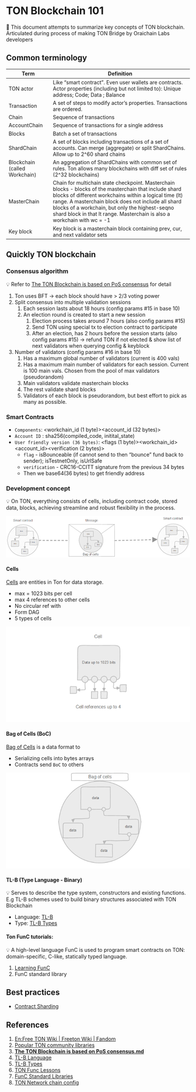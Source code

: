 # TON Blockchain 101

🎯 This document attempts to summarize key concepts of TON blockchain. Articulated during process of making TON Bridge by Oraichain Labs developers

## Common terminology

| Term                          | Definition                                                                                                                                                                                                                                                                                                                                            |
| ----------------------------- | ----------------------------------------------------------------------------------------------------------------------------------------------------------------------------------------------------------------------------------------------------------------------------------------------------------------------------------------------------- |
| TON actor                     | Like “smart contract”. Even user wallets are contracts. Actor properties (including but not limited to): Unique address; Code; Data ; Balance                                                                                                                                                                                                         |
| Transaction                   | A set of steps to modify actor’s properties. Transactions are ordered.                                                                                                                                                                                                                                                                                |
| Chain                         | Sequence of transactions                                                                                                                                                                                                                                                                                                                              |
| AccountChain                  | Sequence of transactions for a single address                                                                                                                                                                                                                                                                                                         |
| Blocks                        | Batch a set of transactions                                                                                                                                                                                                                                                                                                                           |
| ShardChain                    | A set of blocks including transactions of a set of accounts. Can merge (aggregate) or split ShardChains. Allow up to 2^60 shard chains                                                                                                                                                                                                                |
| Blockchain (called Workchain) | An aggregation of ShardChains with common set of rules. Ton allows many blockchains with diff set of rules (2^32 blockchains)                                                                                                                                                                                                                         |
| MasterChain                   | Chain for multichain state checkpoint. Masterchain blocks - blocks of the masterchain that include shard blocks of different workchains within a logical time (lt) range. A masterchain block does not include all shard blocks of a workchain, but only the highest-seqno shard block in that lt range. Masterchain is also a workchain with wc = -1 |
| Key block                     | Key block is a masterchain block containing prev, cur, and next validator sets                                                                                                                                                                                                                                                                        |

## Quickly TON blockchain

### Consensus algorithm

💡 Refer to [The TON Blockchain is based on PoS consensus](https://gist.github.com/awesome-doge/9bd53050077701e8321d06c0a8ded172) for detail

1. Ton uses BFT → each block should have > 2/3 voting power
2. Split consensus into multiple validation sessions
   1. Each session lasts about 18 hours (config params #15 in base 10)
   2. An election round is created to start a new session
      1. Election process takes around 7 hours (also config params #15)
      2. Send TON using special tx to election contract to participate
      3. After an election, has 2 hours before the session starts (also config params #15) → refund TON if not elected & show list of next validators when querying config & keyblock
3. Number of validators (config params #16 in base 10)
   1. Has a maximum global number of validators (current is 400 vals)
   2. Has a maximum main number of validators for each session. Current is 100 main vals. Chosen from the pool of max validators (pseudorandom)
   3. Main validators validate masterchain blocks
   4. The rest validate shard blocks
   5. Validators of each block is pseudorandom, but best effort to pick as many as possible.

### **Smart Contracts**

* `Components`: \<workchain\_id (1 byte)>\<account\_id (32 bytes)>
* `Account ID` : sha256(compiled\_code, initital\_state)
* `User friendly version (36 bytes)`: \<flags (1 byte)>\<workchain\_id>\<account\_id>\<verification (2 bytes)>
  * `flag` - isBounceable (if cannot send to then “bounce” fund back to sender); isTestnetOnly, isUrlSafe
  * `verification` - CRC16-CCITT signature from the previous 34 bytes
  * Then we base64(36 bytes) to get friendly address

### Development concept

💡 On TON, everything consists of cells, including contract code, stored data, blocks, achieving streamline and robust flexibility in the process.

![](../../../../.gitbook/assets/ton-blockchain-101.png)

#### Cells

[Cells](https://docs.ton.org/develop/data-formats/cell-boc#cell) are entities in Ton for data storage.

* max = 1023 bits per cell
* max 4 references to other cells
* No circular ref with
* Form DAG
* 5 types of cells

![](../../../../.gitbook/assets/ton-blockchain-101-1.png)

#### Bag of Cells (BoC)

[Bag of Cells](https://docs.ton.org/develop/data-formats/cell-boc#bag-of-cells) is a data format to

* Serializing cells into bytes arrays
* Contracts send `BoC` to others

![](../../../../.gitbook/assets/ton-blockchain-101-2.png)

#### TL-B (Type Language - Binary)

💡 Serves to describe the type system, constructors and existing functions. E.g TL-B schemes used to build binary structures associated with TON Blockchain

* Language: [TL-B](https://docs.ton.org/develop/data-formats/tl-b-language)
* Type: [TL-B Types](https://docs.ton.org/develop/data-formats/tl-b-types)

#### Ton FunC tutorials:

💡 A high-level language FunC is used to program smart contracts on TON: domain-specific, C-like, statically typed language.

1. [Learning FunC](https://github.com/romanovichim/TonFunClessons_Eng)
2. FunC standard library

## Best practices

* [Contract Sharding](https://blog.ton.org/how-to-shard-your-ton-smart-contract-and-why-studying-the-anatomy-of-tons-jettons)

## References

1. [En:Free TON Wiki | Freeton Wiki | Fandom](https://freeton.fandom.com/wiki/En:Free_TON_Wiki)
2. [Popular TON community libraries](https://github.com/ton-community/awesome-ton)
3. [**The TON Blockchain is based on PoS consensus.md**](https://gist.github.com/awesome-doge/9bd53050077701e8321d06c0a8ded172)
4. [TL-B Language](https://docs.ton.org/develop/data-formats/tl-b-language)
5. [TL-B Types](https://docs.ton.org/develop/data-formats/tl-b-types)
6. [TON Func Lessons](https://github.com/romanovichim/TonFunClessons_Eng)
7. [FunC Standard Libraries](https://docs.ton.org/develop/func/stdlib)
8. [TON Network chain config](https://tonviewer.com/config)
